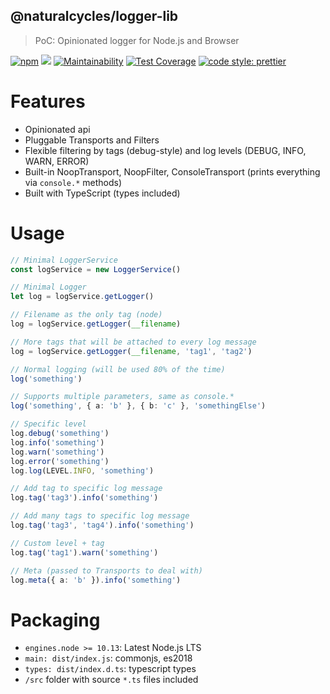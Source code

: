 ## @naturalcycles/logger-lib

> PoC: Opinionated logger for Node.js and Browser

[![npm](https://img.shields.io/npm/v/@naturalcycles/logger-lib/latest.svg)](https://www.npmjs.com/package/@naturalcycles/logger-lib)
[![](https://circleci.com/gh/NaturalCycles/logger-lib.svg?style=shield&circle-token=cbb20b471eb9c1d5ed975e28c2a79a45671d78ea)](https://circleci.com/gh/NaturalCycles/logger-lib)
[![Maintainability](https://api.codeclimate.com/v1/badges/f53511da054079182f67/maintainability)](https://codeclimate.com/github/NaturalCycles/logger-lib/maintainability)
[![Test Coverage](https://api.codeclimate.com/v1/badges/f53511da054079182f67/test_coverage)](https://codeclimate.com/github/NaturalCycles/logger-lib/test_coverage)
[![code style: prettier](https://img.shields.io/badge/code_style-prettier-ff69b4.svg?style=flat-square)](https://github.com/prettier/prettier)

# Features

- Opinionated api
- Pluggable Transports and Filters
- Flexible filtering by tags (debug-style) and log levels (DEBUG, INFO, WARN, ERROR)
- Built-in NoopTransport, NoopFilter, ConsoleTransport (prints everything via `console.*` methods)
- Built with TypeScript (types included)

# Usage

```typescript
// Minimal LoggerService
const logService = new LoggerService()

// Minimal Logger
let log = logService.getLogger()

// Filename as the only tag (node)
log = logService.getLogger(__filename)

// More tags that will be attached to every log message
log = logService.getLogger(__filename, 'tag1', 'tag2')

// Normal logging (will be used 80% of the time)
log('something')

// Supports multiple parameters, same as console.*
log('something', { a: 'b' }, { b: 'c' }, 'somethingElse')

// Specific level
log.debug('something')
log.info('something')
log.warn('something')
log.error('something')
log.log(LEVEL.INFO, 'something')

// Add tag to specific log message
log.tag('tag3').info('something')

// Add many tags to specific log message
log.tag('tag3', 'tag4').info('something')

// Custom level + tag
log.tag('tag1').warn('something')

// Meta (passed to Transports to deal with)
log.meta({ a: 'b' }).info('something')
```

# Packaging

- `engines.node >= 10.13`: Latest Node.js LTS
- `main: dist/index.js`: commonjs, es2018
- `types: dist/index.d.ts`: typescript types
- `/src` folder with source `*.ts` files included
